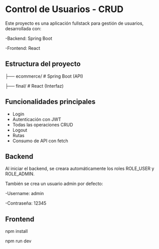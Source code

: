 # Control de Usuarios - CRUD

Este proyecto es una aplicación fullstack para gestión de usuarios, desarrollada con:

-Backend: Spring Boot

-Frontend: React 


## Estructura del proyecto

├── ecommerce/ # Spring Boot (API)

├── final/ # React (Interfaz)

## Funcionalidades principales

- Login
- Autenticación con JWT
- Todas las operaciones CRUD
- Logout
- Rutas
- Consumo de API con fetch


## Backend

Al iniciar el backend, se creara automáticamente los roles ROLE_USER y ROLE_ADMIN.

También se crea un usuario admin por defecto:

-Username: admin

-Contraseña: 12345

## Frontend
npm install

npm run dev



